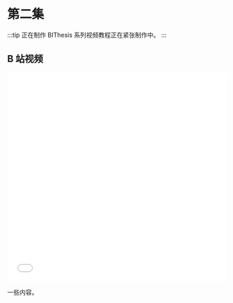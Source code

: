 # 第二集

:::tip 正在制作
BIThesis 系列视频教程正在紧张制作中。
:::

## B 站视频

<iframe src="//player.bilibili.com/player.html?aid=57588999&bvid=BV1wx41197vS&cid=100555535&page=1&high_quality=1" scrolling="no" border="0" frameborder="no" framespacing="0" allowfullscreen="true" style="width: 100%; height: 480px; max-width: 100%;"></iframe>

一些内容。
